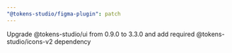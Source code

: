 ```yaml
---
"@tokens-studio/figma-plugin": patch
---
```


Upgrade @tokens-studio/ui from 0.9.0 to 3.3.0 and add required @tokens-studio/icons-v2 dependency